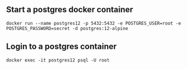 ## Start a postgres docker container 

```
docker run --name postgres12 -p 5432:5432 -e POSTGRES_USER=root -e POSTGRES_PASSWORD=secret -d postgres:12-alpine  
```

## Login to a postgres container
```
docker exec -it postgres12 psql -U root
```



